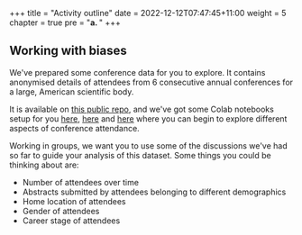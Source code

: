 +++
title = "Activity outline"
date = 2022-12-12T07:47:45+11:00
weight = 5
chapter = true
pre = "<b>a. </b>"
+++

## Working with biases

We've prepared some conference data for you to explore. It contains anonymised details of attendees
from 6 consecutive annual conferences for a large, American scientific body.

It is available on [this public repo](https://github.com/Pawsey-Internships/biases-workshop-data),
and we've got some Colab notebooks setup for you [here](https://colab.research.google.com/drive/1zCJGvP8XzbXb9BMf9SMmC2TqEeBSEqRF?usp=sharing),
[here](https://colab.research.google.com/drive/1qDGwXUFCTBKlBlrFqOjpP82YcAko04To?usp=share_link) and 
[here](https://colab.research.google.com/drive/1c4toCVh5k6ulIkuVMMQSXSVnQXW5iVgq?usp=share_link) where you can
begin to explore different aspects of conference attendance.

Working in groups, we want you to use some of the discussions we've had so far to guide your analysis
of this dataset. Some things you could be thinking about are:
* Number of attendees over time
* Abstracts submitted by attendees belonging to different demographics
* Home location of attendees
* Gender of attendees
* Career stage of attendees